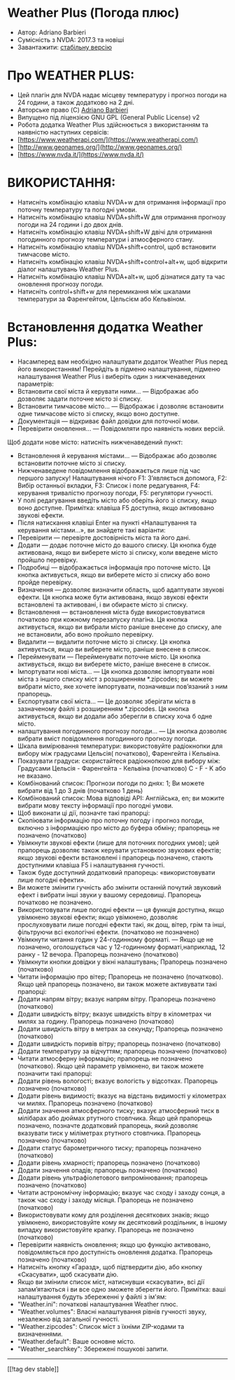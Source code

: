 # Weather Plus (Погода плюс) #

* Автор: Adriano Barbieri
* Сумісність з NVDA: 2017.3 та новіші
* Завантажити: [стабільну версію][1]

# Про WEATHER PLUS: #

* Цей плагін для NVDA надає місцеву температуру і прогноз погоди на 24 години, а також додатково на 2 дні.
* Авторське право (C) [Adriano Barbieri](mailto:adrianobarb@yahoo.it)
* Випущено під ліцензією GNU GPL (General Public License) v2
* Робота додатка Weather Plus здійснюється з використанням та наявністю наступних сервісів:
* [https://www.weatherapi.com/](https://www.weatherapi.com/)
* [http://www.geonames.org/](http://www.geonames.org/)
* [https://www.nvda.it/](https://www.nvda.it/)

# ВИКОРИСТАННЯ: #

* Натисніть комбінацію клавіш NVDA+w для отримання інформації про поточну температуру та погодні умови.
* Натисніть комбінацію клавіш NVDA+shift+W для отримання прогнозу погоди на 24 години і до двох днів.
* Натисніть комбінацію клавіш NVDA+shift+W двічі для отримання погодинного прогнозу температури і атмосферного стану.
* Натисніть комбінацію клавіш NVDA+shift+control, щоб встановити тимчасове місто.
* Натисніть комбінацію клавіш NVDA+shift+control+alt+w, щоб відкрити діалог налаштувань Weather Plus.
* Натисніть комбінацію клавіш NVDA+alt+w, щоб дізнатися дату та час оновлення прогнозу погоди.
* Натисніть control+shift+w для перемикання між шкалами температури за Фаренгейтом, Цельсієм або Кельвіном.

# Встановлення додатка Weather Plus: #

* Насамперед вам необхідно налаштувати додаток Weather Plus перед його використанням! Перейдіть в підменю налаштування, підменю налаштування Weather Plus і виберіть один з нижченаведених параметрів:
 * Встановити свої міста й керувати ними... — Відображає або дозволяє задати поточне місто зі списку.
 * Встановити тимчасове місто... — Відображає і дозволяє встановити одне тимчасове місто зі списку, якщо воно доступне.
 * Документація — відкриває файл довідки для поточної мови.
 * Перевірити оновлення... — Повідомляти про наявність нових версій.

Щоб додати нове місто: натисніть нижченаведений пункт:
* Встановлення й керування містами... — Відображає або дозволяє встановити поточне місто зі списку.
* Нижченаведене повідомлення відображається лише під час першого запуску! Налаштування нічого F1: З’являється допомога, F2: Вибір останньої вкладки, F3: Список і поле редагування, F4: керування тривалістю прогнозу погоди, F5: регулятори гучності.
* У полі редагування введіть місто або оберіть його зі списку, якщо воно доступне. Примітка: клавіша F5 доступна, якщо активовано звукові ефекти.
* Після натискання клавіші Enter на пункті «Налаштування та керування містами...», ви знайдете такі варіанти:
* Перевірити — перевірте достовірність міста та його дані.
* Додати — додає поточне місто до вашого списку. Ця кнопка буде активована, якщо ви виберете місто зі списку, коли введене місто пройшло перевірку.
* Подробиці — відображається інформація про поточне місто. Ця кнопка активується, якщо ви виберете місто зі списку або воно пройде перевірку.
* Визначення — дозволяє визначити область, щоб адаптувати звукові ефекти. Ця кнопка може бути активована, якщо звукові ефекти встановлені та активовані, і ви обираєте місто зі списку.
* Встановлення — встановлення міста буде використовуватися початково при кожному перезапуску плагіна. Ця кнопка активується, якщо ви вибрали місто раніше внесене до списку, але не встановили, або воно пройшло перевірку.
* Видалити — видалити поточне місто зі списку. Ця кнопка активується, якщо ви виберете місто, раніше внесене в список.
* Перейменувати — Перейменувати поточне місто. Ця кнопка активується, якщо ви виберете місто, раніше внесене в список.
* Імпортувати нові міста... — Ця кнопка дозволяє імпортувати нові міста з іншого списку міст з розширенням *.zipcodes; ви можете вибрати місто, яке хочете імпортувати, позначивши пов’язаний з ним прапорець.
* Експортувати свої міста... — Це дозволяє зберігати міста в зазначеному файлі з розширенням *.zipcodes. Ця кнопка активується, якщо ви додали або зберегли в списку хоча б одне місто.
* налаштування погодинного прогнозу погоди... — Ця кнопка дозволяє вибрати вміст повідомлення погодинного прогнозу погоди.
* Шкала вимірювання температури: використовуйте радіокнопки для вибору між градусами Цельсія( початково), Фаренгейта і Кельвіна.
* Показувати градуси: скористайтеся радіокнопкою для вибору між: Градусами Цельсія - Фаренгейта - Кельвіна (початково) C - F - K або не вказано.
* Комбінований список: Прогнози погоди по днях: 1; Ви можете вибрати від 1 до 3 днів (початково 1 день)
* Комбінований список: Мова відповіді API: Англійська, en; ви можите вибрати мову тексту інформації про погодні умови.
* Щоб виконати ці дії, позначте такі прапорці:
* Скопіювати інформацію про поточну погоду і прогноз погоди, включно з інформацією про місто до буфера обміну; прапорець не позначено (початково)
* Увімкнути звукові ефекти (лише для поточних погодних умов); цей прапорець дозволяє також керувати установкою звукових ефектів; якщо звукові ефекти встановлені і прапорець позначено, стають доступними клавіша F5 і налаштування гучності.
* Також буде доступний додатковий прапорець: «використовувати лише погодні ефекти».
* Ви можете змінити гучність або змінити останній почутий звуковий ефект і вибрати інші звуки у вашому середовищі. Прапорець початково не позначено.
* Використовувати лише погодні ефекти — ця функція доступна, якщо увімкнено звукові ефекти; якщо увімкнено, дозволяє прослуховувати лише погодні ефекти такі, як дощ, вітер, грім та інші, фільтруючи всі екологічні ефекти. (початково не позначено)
* Увімкнути читання годин у 24-годинному форматі. — Якщо це не позначено, оголошується час у 12-годинному форматі,наприклад, 12 ранку - 12 вечора. Прапорець позначено (початково)
* Увімкнути кнопки довідки у вікні налаштувань; Прапорець позначено (початково)
* Читати інформацію про вітер; Прапорець не позначено (початково). Якщо цей прапорець позначено, ви також можете активувати такі прапорці:
* Додати напрям вітру; вказує напрям вітру. Прапорець позначено (початково)
* Додати швидкість вітру; вказує швидкість вітру в кілометрах чи милях за годину. Прапорець позначено (початково)
* Додати швидкість вітру в метрах за секунду; Прапорець позначено (початково)
* Додати швидкість поривів вітру; прапорець позначено (початково)
* Додати температуру за відчуттям; прапорець позначено (початково)
* Читати атмосферну інформацію; прапорець не позначено (початково). Якщо цей параметр увімкнено, ви також можете позначити такі прапорці:
* Додати рівень вологості; вказує вологість у відсотках. Прапорець позначено (початково)
* Додати рівень видимості; вказує на відстань видимості у кілометрах чи милях. Прапорець позначено (початково)
* Додати значення атмосферного тиску; вказує атмосферний тиск в мілібарах або дюймах ртутного стовпчика. Якщо цей прапорець позначено, позначте додатковий прапорець, який дозволяє вказувати тиск у міліметрах ртутного стовпчика. Прапорець позначено (початково)
* Додати статус барометричного тиску; прапорець позначено (початково)
* Додати рівень хмарності; прапорець позначено (початково)
* Додати значення опадів; прапорець позначено (початково)
* Додати рівень ультрафіолетового випромінювання; прапорець позначено (початково)
* Читати астрономічну інформацію; вказує час сходу і заходу сонця, а також час сходу і заходу місяця. Прапорець не позначено (початково)
* Використовувати кому для розділення десяткових знаків; якщо увімкнено, використовуйте кому як десятковий роздільник, в іншому випадку використовуйте крапку. Прапорець не позначено (початково)
* Перевірити наявність оновлення; якщо цю функцію активовано, повідомляється про доступність оновлення додатка. Прапорець позначено (початково)
* Натисніть кнопку «Гаразд», щоб підтвердити дію, або кнопку «Скасувати», щоб скасувати дію.
* Якщо ви змінили список міст, натиснувши «скасувати», всі дії запам’ятаються і ви все одно зможете зберегти його. Примітка: ваші налаштування будуть збереженні у файлі з ім'ям:
* "Weather.ini": початкові налаштування Weather плюс.
* "Weather.volumes": Власні налаштування рівнів гучності звуку, незалежно від загальної гучності.
* "Weather.zipcodes": Список міст з їхніми ZIP-кодами та визначеннями.
* "Weather.default": Ваше основне місто.
* "Weather_searchkey": Збережені пошукові запити.

--------------------------------------------------------------------------------
[[!tag dev stable]]

[1]: https://addons.nvda-project.org/files/get.php?file=wetp
